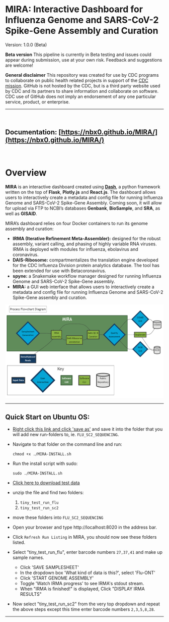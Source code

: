 
# MIRA: Interactive Dashboard for Influenza Genome and SARS-CoV-2 Spike-Gene Assembly and Curation

Version: 1.0.0 (Beta)

**Beta version** This pipeline is currently in Beta testing and issues
could appear during submission, use at your own risk. Feedback and
suggestions are welcome!

**General disclaimer** This repository was created for use by CDC
programs to collaborate on public health related projects in support of
the [CDC mission](https://www.cdc.gov/about/organization/mission.htm).
GitHub is not hosted by the CDC, but is a third party website used by
CDC and its partners to share information and collaborate on software.
CDC use of GitHub does not imply an endorsement of any one particular
service, product, or enterprise.

<hr>
<br>

## **Documentation: [https://nbx0.github.io/MIRA/](https://nbx0.github.io/MIRA/)**

<br>

# Overview

**MIRA** is an interactive dashboard created using **[Dash](https://dash.plotly.com/introduction)**, a python framework
written on the top of **Flask**, **Plotly.js** and **React.js**. The dashboard
allows users to interactively create a metadata and config file for
running Influenza Genome and SARS-CoV-2 Spike-Gene Assembly. Coming soon, it
will allow for upload via FTP to NCBI’s databases
**Genbank**, **BioSample**, and **SRA**, as well as **GISAID**.


MIRA’s dashboard relies on four Docker containers to run its genome assembly and curation: 

- **IRMA (Iterative Refinement Meta-Assembler):** designed for the robust assembly, variant calling, and phasing of highly variable RNA viruses. IRMA is deployed with modules for influenza, ebolavirus and coronavirus.
- **DAIS-Ribosome:** compartmentalizes the translation engine developed for the CDC Influenza Division protein analytics database. The tool has been extended for use with Betacoronavirus.
- **spyne:** a Snakemake workflow manager designed for running Influenza Genome and SARS-CoV-2 Spike-Gene assembly.
- **MIRA:** a GUI web interface that allows users to interactively create a metadata and config file for running Influenza Genome and SARS-CoV-2 Spike-Gene assembly and curation.

![](man/figures/mira_flowchart_mermaid.png)

<hr>

## Quick Start on Ubuntu OS:
- <a href="https://raw.githubusercontent.com/nbx0/MIRA/prod/MIRA-INSTALL.sh" download>Right click this link and click 'save as'</a> and save it into the folder that you will add new run-folders to, ie. `FLU_SC2_SEQUENCING`.
- Navigate to that folder on the command line and run:
    ```
    chmod +x ./MIRA-INSTALL.sh
    ```
- Run the install script with sudo:
    ```
    sudo ./MIRA-INSTALL.sh
    ```
- [Click here to download test data](https://centersfordiseasecontrol.sharefile.com/d-sb2d3b06e9ef946cf89e1a43c5a141a3f)
- unzip the file and find two folders:
    1. `tiny_test_run_flu`
    2. `tiny_test_run_sc2`
- move these folders into `FLU_SC2_SEQUENCING`

- Open your browser and type http://localhost:8020 in the address bar.
- Click `Refresh Run Listing` in MIRA, you should now see these folders listed.
- Select "tiny_test_run_flu", enter barcode numbers `27,37,41` and make up sample names.
  - Click 'SAVE SAMPLESHEET'
  - In the dropdown box 'What kind of data is this?', select 'Flu-ONT'
  - Click 'START GENOME ASSEMBLY'
  - Toggle 'Watch IRMA progress' to see IRMA's stdout stream.
  - When "IRMA is finished!" is displayed,  Click "DISPLAY IRMA RESULTS"
- Now select "tiny_test_run_sc2" from the very top dropdown and repeat the above steps except this time enter barcode numbers `2,3,5,8,28`.
    
<hr>
